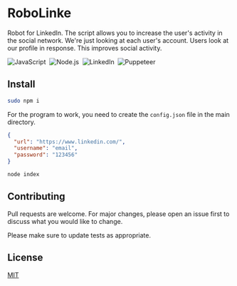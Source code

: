 # RoboLinke

Robot for LinkedIn. The script allows you to increase the user's activity in the social network. We're just looking at each user's account. Users look at our profile in response. This improves social activity.

![JavaScript](https://img.shields.io/badge/-JavaScript-05122A?style=flat&logo=javascript)&nbsp;
![Node.js](https://img.shields.io/badge/Node.js-43853D?style=for-the-badge&logo=node.js&logoColor=white)&nbsp;
![LinkedIn](https://img.shields.io/badge/LinkedIn-0077B5?style=for-the-badge&logo=linkedin&logoColor=white)&nbsp;
![Puppeteer](https://img.shields.io/badge/Puppeteer-%5E2.0.0-blue)&nbsp;

## Install

```bash
sudo npm i
```

For the program to work, you need to create the `config.json` file in the main directory.

```json
{
  "url": "https://www.linkedin.com/",
  "username": "email",
  "password": "123456"
}
```

```bash
node index
```

## Contributing
Pull requests are welcome. For major changes, please open an issue first to discuss what you would like to change.

Please make sure to update tests as appropriate.

## License
[MIT](https://choosealicense.com/licenses/mit/)

